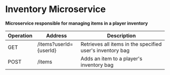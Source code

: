 # Inventory Microservice

**Microservice responsible for managing items in a player inventory**

|Operation|Address|Description|
|---------|-------|-----------|
|GET| /items?userId={userId}|Retrieves all items in the specified user's inventory bag|
|POST| /items|Adds an item to a player's inventory bag|